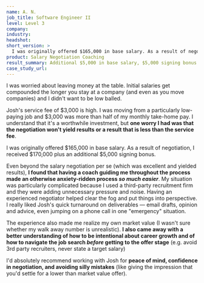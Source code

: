 ```yaml
---
name: A. N.
job_title: Software Engineer II
level: Level 3
company:
industry:
headshot:
short_version: >
  I was originally offered $165,000 in base salary. As a result of negotiation, I received $170,000 plus an additional $5,000 signing bonus. Even beyond the salary negotiation per se, **I found that having a coach guiding me made an otherwise anxiety-ridden process so much easier.** My situation was particularly complicated because I used a third-party recruitment firm and they were adding unnecessary pressure and noise. Having an experienced negotiator helped clear the fog. I'd absolutely recommend working with Josh for **peace of mind, confidence in negotiation, and avoiding silly mistakes**.
product: Salary Negotiation Coaching
result_summary: Additional $5,000 in base salary, $5,000 signing bonus 
case_study_url:
---
```

I was worried about leaving money at the table. Initial salaries get compounded the longer you stay at a company (and even as you move companies) and I didn't want to be low balled.

Josh's service fee of $3,000 is high. I was moving from a particularly low-paying job and $3,000 was more than half of my monthly take-home pay. I understand that it's a worthwhile investment, but **one worry I had was that the negotiation won't yield results or a result that is less than the service fee**.

I was originally offered $165,000 in base salary. As a result of negotiation, I received $170,000 plus an additional $5,000 signing bonus.

Even beyond the salary negotiation per se (which was excellent and yielded results), **I found that having a coach guiding me throughout the process made an otherwise anxiety-ridden process _so much easier_**. My situation was particularly complicated because I used a third-party recruitment firm and they were adding unnecessary pressure and noise. Having an experienced negotiator helped clear the fog and put things into perspective. I really liked Josh's quick turnaround on deliverables — email drafts, opinion and advice, even jumping on a phone call in one "emergency" situation.

The experience also made me realize my own market value (I wasn't sure whether my walk away number is unrealistic). **I also came away with a better understanding of how to be intentional about career growth and of how to navigate the job search _before_ getting to the offer stage** (e.g. avoid 3rd party recruiters, never state a target salary)

I'd absolutely recommend working with Josh for **peace of mind, confidence in negotiation, and avoiding silly mistakes** (like giving the impression that you'd settle for a lower than market value offer).